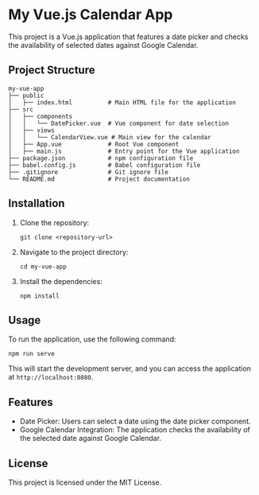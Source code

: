 # My Vue.js Calendar App

This project is a Vue.js application that features a date picker and checks the availability of selected dates against Google Calendar.

## Project Structure

```
my-vue-app
├── public
│   ├── index.html          # Main HTML file for the application
├── src
│   ├── components
│   │   └── DatePicker.vue  # Vue component for date selection
│   ├── views
│   │   └── CalendarView.vue # Main view for the calendar
│   ├── App.vue             # Root Vue component
│   ├── main.js             # Entry point for the Vue application
├── package.json            # npm configuration file
├── babel.config.js         # Babel configuration file
├── .gitignore              # Git ignore file
└── README.md               # Project documentation
```

## Installation

1. Clone the repository:
   ```
   git clone <repository-url>
   ```

2. Navigate to the project directory:
   ```
   cd my-vue-app
   ```

3. Install the dependencies:
   ```
   npm install
   ```

## Usage

To run the application, use the following command:
```
npm run serve
```

This will start the development server, and you can access the application at `http://localhost:8080`.

## Features

- Date Picker: Users can select a date using the date picker component.
- Google Calendar Integration: The application checks the availability of the selected date against Google Calendar.

## License

This project is licensed under the MIT License.